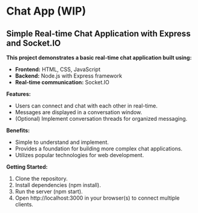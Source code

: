 # Chat App (WIP)
## Simple Real-time Chat Application with Express and Socket.IO

**This project demonstrates a basic real-time chat application built using:**

  - **Frontend:** HTML, CSS, JavaScript
  - **Backend:** Node.js with Express framework
  - **Real-time communication:** Socket.IO

**Features:**

  - Users can connect and chat with each other in real-time.
  - Messages are displayed in a conversation window.
  - (Optional) Implement conversation threads for organized messaging.

**Benefits:**

  - Simple to understand and implement.
  - Provides a foundation for building more complex chat applications.
  - Utilizes popular technologies for web development.

**Getting Started:**

  1. Clone the repository.
  2. Install dependencies (npm install).
  3. Run the server (npm start).
  4. Open http://localhost:3000 in your browser(s) to connect multiple clients.


